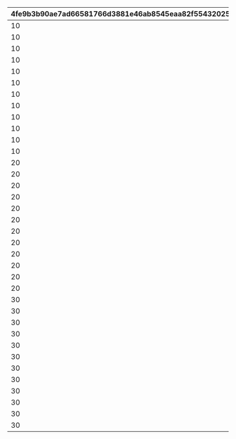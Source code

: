 |4fe9b3b90ae7ad66581766d3881e46ab8545eaa82f55432025702c48e9e6c9d2|3de72739b445b27858d38efcd6223caeff21c131397cab1a2a29e2717823b9cc|
| --- | --- |
|10|1|
|10|2|
|10|3|
|10|4|
|10|5|
|10|6|
|10|7|
|10|8|
|10|9|
|10|10|
|10|11|
|10|12|
|20|13|
|20|14|
|20|15|
|20|16|
|20|17|
|20|18|
|20|19|
|20|20|
|20|21|
|20|22|
|20|23|
|20|24|
|30|25|
|30|26|
|30|27|
|30|28|
|30|29|
|30|30|
|30|31|
|30|32|
|30|33|
|30|34|
|30|35|
|30|36|